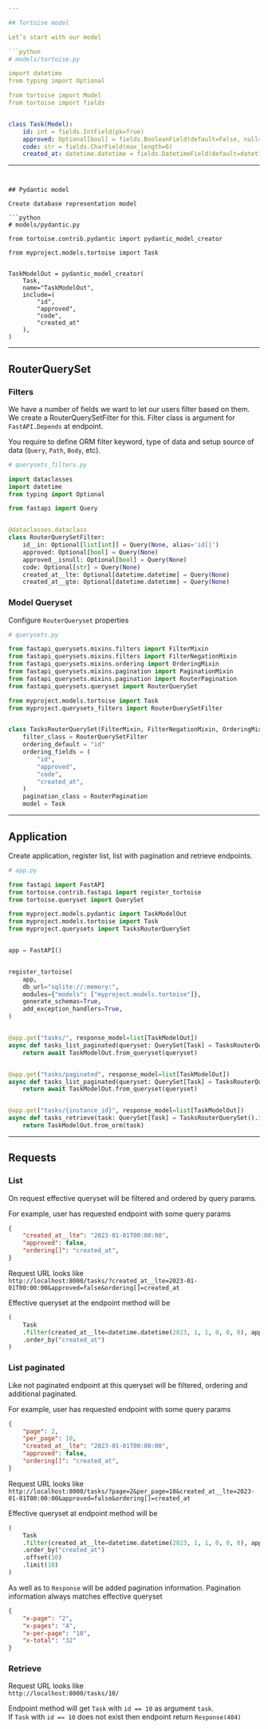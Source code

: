 ```yaml
---

## Tortoise model

Let’s start with our model

```python
# models/tortoise.py

import datetime
from typing import Optional

from tortoise import Model
from tortoise import fields


class Task(Model):
    id: int = fields.IntField(pk=True)
    approved: Optional[bool] = fields.BooleanField(default=False, null=True)
    code: str = fields.CharField(max_length=6)
    created_at: datetime.datetime = fields.DatetimeField(default=datetime.datetime.now)
```
---
```


## Pydantic model

Create database representation model

```python
# models/pydantic.py

from tortoise.contrib.pydantic import pydantic_model_creator

from myproject.models.tortoise import Task


TaskModelOut = pydantic_model_creator(
    Task,
    name="TaskModelOut",
    include=(
        "id",
        "approved",
        "code",
        "created_at"
    ),
)
```

---

## RouterQuerySet

### Filters

We have a number of fields we want to let our users filter based on them. We create a RouterQuerySetFilter for this. Filter class is argument for `FastAPI.Depends` at endpoint.  

You require to define ORM filter keyword, type of data and setup source of data (`Query`, `Path`, `Body`, etc).

```python
# querysets_filters.py

import dataclasses
import datetime
from typing import Optional

from fastapi import Query


@dataclasses.dataclass
class RouterQuerySetFilter:
    id__in: Optional[list[int]] = Query(None, alias='id[]')
    approved: Optional[bool] = Query(None)
    approved__isnull: Optional[bool] = Query(None)
    code: Optional[str] = Query(None)
    created_at__lte: Optional[datetime.datetime] = Query(None)
    created_at__gte: Optional[datetime.datetime] = Query(None)
```

### Model Queryset

Configure `RouterQueryset` properties

```python
# querysets.py

from fastapi_querysets.mixins.filters import FilterMixin
from fastapi_querysets.mixins.filters import FilterNegationMixin
from fastapi_querysets.mixins.ordering import OrderingMixin
from fastapi_querysets.mixins.pagination import PaginationMixin
from fastapi_querysets.mixins.pagination import RouterPagination
from fastapi_querysets.queryset import RouterQuerySet

from myproject.models.tortoise import Task
from myproject.querysets_filters import RouterQuerySetFilter


class TasksRouterQuerySet(FilterMixin, FilterNegationMixin, OrderingMixin, PaginationMixin, RouterQuerySet):
    filter_class = RouterQuerySetFilter
    ordering_default = "id"
    ordering_fields = (
        "id",
        "approved",
        "code",
        "created_at",
    )
    pagination_class = RouterPagination
    model = Task
```

---

## Application

Create application, register list, list with pagination and retrieve endpoints.
```python
# app.py

from fastapi import FastAPI
from tortoise.contrib.fastapi import register_tortoise
from tortoise.queryset import QuerySet

from myproject.models.pydantic import TaskModelOut
from myproject.models.tortoise import Task
from myproject.querysets import TasksRouterQuerySet


app = FastAPI()


register_tortoise(
    app,
    db_url="sqlite://:memory:",
    modules={"models": ["myproject.models.tortoise"]},
    generate_schemas=True,
    add_exception_handlers=True,
)


@app.get("tasks/", response_model=list[TaskModelOut])
async def tasks_list_paginated(queryset: QuerySet[Task] = TasksRouterQuerySet()) -> list[TaskModelOut]:
    return await TaskModelOut.from_queryset(queryset)


@app.get("tasks/paginated", response_model=list[TaskModelOut])
async def tasks_list_paginated(queryset: QuerySet[Task] = TasksRouterQuerySet().paginated) -> list[TaskModelOut]:
    return await TaskModelOut.from_queryset(queryset)


@app.get("tasks/{instance_id}", response_model=list[TaskModelOut])
async def tasks_retrieve(task: QuerySet[Task] = TasksRouterQuerySet().instance) -> list[TaskModelOut]:
    return TaskModelOut.from_orm(task)
```

---

## Requests

### List

On request effective queryset will be filtered and ordered by query params.

For example, user has requested endpoint with some query params
```json
{
    "created_at__lte": "2023-01-01T00:00:00",
    "approved": false,
    "ordering[]": "created_at",
}
```

Request URL looks like  
```http://localhost:8000/tasks/?created_at__lte=2023-01-01T00:00:00&approved=false&ordering[]=created_at```

Effective queryset at the endpoint method will be
```python
(
    Task
    .filter(created_at__lte=datetime.datetime(2023, 1, 1, 0, 0, 0), approved=False)
    .order_by("created_at")
)
```

### List paginated

Like not paginated endpoint at this queryset will be filtered, ordering and additional paginated.

For example, user has requested endpoint with some query params
```json
{
    "page": 2,
    "per_page": 10,
    "created_at__lte": "2023-01-01T00:00:00",
    "approved": false,
    "ordering[]": "created_at",
}
```

Request URL looks like   
```http://localhost:8000/tasks/?page=2&per_page=10&created_at__lte=2023-01-01T00:00:00&approved=false&ordering[]=created_at```


Effective queryset at endpoint method will be
```python
(
    Task
    .filter(created_at__lte=datetime.datetime(2023, 1, 1, 0, 0, 0), approved=False)
    .order_by("created_at")
    .offset(10)
    .limit(10)
)
```

As well as to `Response` will be added pagination information. Pagination information always matches effective queryset
```json
{
    "x-page": "2",
    "x-pages": "4",
    "x-per-page": "10",
    "x-total": "32"
}
```

### Retrieve

Request URL looks like   
```http://localhost:8000/tasks/10/```

Endpoint method will get `Task` with `id == 10` as argument `task`.     
If `Task` with `id == 10` does not exist then endpoint return `Response(404)` 